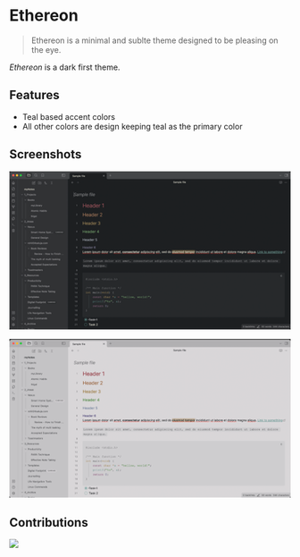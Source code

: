 # Ethereon

> Ethereon is a minimal and sublte theme designed to be pleasing on the eye.

*Ethereon* is a dark first theme.

## Features

- Teal based accent colors
- All other colors are design keeping teal as the primary color

## Screenshots

![](screenshots/dark.png)

![](screenshots/light.png)

## Contributions

<a href="https://www.buymeacoffee.com/rohit04saluja"><img src="https://img.buymeacoffee.com/button-api/?text=Buy me a cuppa&emoji=🍵&slug=rohit04saluja&button_colour=5d8d87&font_colour=ffffff&font_family=Inter&outline_colour=ffffff&coffee_colour=FFDD00" />
